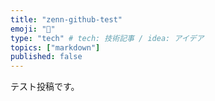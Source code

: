 ```yaml
---
title: "zenn-github-test"
emoji: "🦔"
type: "tech" # tech: 技術記事 / idea: アイデア
topics: ["markdown"]
published: false
---
```

テスト投稿です。